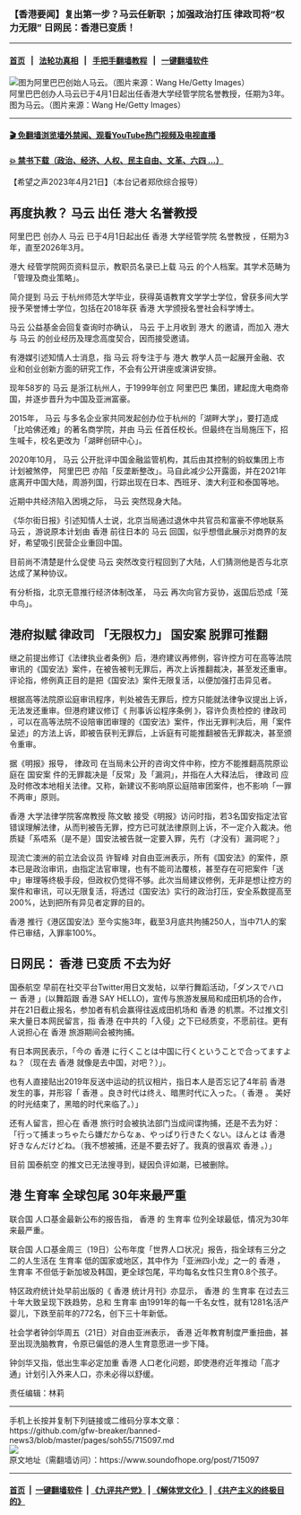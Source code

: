 ### 【香港要闻】复出第一步？马云任新职 ；加强政治打压 律政司将“权力无限” 日网民：香港已变质！
------------------------

#### [首页](https://github.com/gfw-breaker/banned-news3/blob/master/README.md) &nbsp;&nbsp;|&nbsp;&nbsp; [法轮功真相](https://github.com/begood0513/basic/blob/master/README.md)  &nbsp;&nbsp;|&nbsp;&nbsp; [手把手翻墙教程](https://github.com/gfw-breaker/guides/wiki)  &nbsp;&nbsp;|&nbsp;&nbsp; [一键翻墙软件](https://github.com/gfw-breaker/nogfw/blob/master/README.md)  



<div><img alt="图为阿里巴巴创始人马云。（图片来源：Wang He/Getty Images）" src="https://img.soundofhope.org/2022-04/gettyimages-813089146-1651206600279.jpg"/>
<br/><figcaption class="caption">
 阿里巴巴创办人马云已于4月1日起出任香港大学经管学院名誉教授，任期为3年。图为马云。（图片来源：Wang He/Getty Images）
</figcaption></div><hr/>

#### [ 🎬  免翻墙浏览墙外禁闻、观看YouTube热门视频及电视直播](https://github.com/gfw-breaker/HelloWorld)

#### [ 💥  禁书下载（政治、经济、人权、民主自由、文革、六四 ...）](https://github.com/gfw-breaker/books/blob/master/README.md)

<div><div class="Content__Wrapper sc-1bvya0-0 elmmKw article_body" data-checkusr="" itemprop="articleBody">
 <div id="post_place_1">
 </div>
 <p class="meta-top">
  <span class="meta">
   【希望之声2023年4月21日】（本台记者郑欣综合报导）
  </span>
 </p>
 <h2>
  <strong>
   再度执教？
   <ok href="/term/15935">
    马云
   </ok>
   出任
   <ok href="/term/12810">
    港大
   </ok>
   <ok href="/term/793191">
    名誉教授
   </ok>
  </strong>
 </h2>
 <p>
  <ok href="/term/11852">
   阿里巴巴
  </ok>
  创办人
  <ok href="/term/15935">
   马云
  </ok>
  已于4月1日起出任
  <ok href="/term/1043">
   香港
  </ok>
  大学经管学院
  <ok href="/term/793191">
   名誉教授
  </ok>
  ，任期为3年，直至2026年3月。
 </p>
 <p>
  <ok href="/term/12810">
   港大
  </ok>
  经管学院网页资料显示，教职员名录已上载
  <ok href="/term/15935">
   马云
  </ok>
  的个人档案。其学术范畴为「管理及商业策略」。
 </p>
 <p>
  简介提到
  <ok href="/term/15935">
   马云
  </ok>
  于杭州师范大学毕业，获得英语教育文学学士学位，曾获多间大学授予荣誉博士学位，包括在2018年获
  <ok href="/term/1043">
   香港
  </ok>
  大学颁授名誉社会科学博士。
 </p>
 <p>
  <ok href="/term/15935">
   马云
  </ok>
  公益基金会回复查询时亦确认，
  <ok href="/term/15935">
   马云
  </ok>
  于上月收到
  <ok href="/term/12810">
   港大
  </ok>
  的邀请，而加入
  <ok href="/term/12810">
   港大
  </ok>
  与
  <ok href="/term/15935">
   马云
  </ok>
  的创业经历及理念高度契合，因而接受邀请。
 </p>
 <p>
  有港媒引述知情人士消息，指
  <ok href="/term/15935">
   马云
  </ok>
  将专注于与
  <ok href="/term/12810">
   港大
  </ok>
  教学人员一起展开金融、农业和创业创新方面的研究工作，不会有公开讲座或演讲安排。
 </p>
 <p>
  现年58岁的
  <ok href="/term/15935">
   马云
  </ok>
  是浙江杭州人，于1999年创立
  <ok href="/term/11852">
   阿里巴巴
  </ok>
  集团，建起庞大电商帝国，并逐步晋升为中国及亚洲富豪。
 </p>
 <p>
  2015年，
  <ok href="/term/15935">
   马云
  </ok>
  与多名企业家共同发起创办位于杭州的「湖畔大学」，要打造成「比哈佛还难」的著名商学院，并由
  <ok href="/term/15935">
   马云
  </ok>
  任首任校长。但最终在当局施压下，招生喊卡，校名更改为「湖畔创研中心」。
 </p>
 <p>
  2020年10月，
  <ok href="/term/15935">
   马云
  </ok>
  公开批评中国金融监管机构，其后由其控制的蚂蚁集团上市计划被煞停，
  <ok href="/term/11852">
   阿里巴巴
  </ok>
  亦陷「反垄断整改」。马自此减少公开露面，并在2021年底离开中国大陆，周游列国，行踪出现在日本、西班牙、澳大利亚和泰国等地。
 </p>
 <p>
  近期中共经济陷入困境之际，
  <ok href="/term/15935">
   马云
  </ok>
  突然现身大陆。
 </p>
 <p>
  《华尔街日报》引述知情人士说，北京当局通过退休中共官员和富豪不停地联系
  <ok href="/term/15935">
   马云
  </ok>
  ，游说原本计划由
  <ok href="/term/1043">
   香港
  </ok>
  前往日本的
  <ok href="/term/15935">
   马云
  </ok>
  回国，似乎想借此展示对商界的友好，希望吸引民营企业重回中国。
 </p>
 <p>
  目前尚不清楚是什么促使
  <ok href="/term/15935">
   马云
  </ok>
  突然改变行程回到了大陆，人们猜测他是否与北京达成了某种协议。
 </p>
 <p>
  有分析指，北京无意推行经济体制改革，
  <ok href="/term/15935">
   马云
  </ok>
  再次向官方妥协，返国后恐成「笼中鸟」。
 </p>
 <h2>
  <strong>
   港府拟赋
   <ok href="/term/122576">
    律政司
   </ok>
   「无限权力」
   <ok href="/term/807387">
    国安案
   </ok>
   脱罪可推翻
  </strong>
 </h2>
 <p>
  继之前提出修订《法律执业者条例》后，港府建议再修例，容许控方可在高等法院审讯的《国安法》案件，在被告被判无罪后，再次上诉推翻裁决，甚至发还重审。评论指，修例真正目的是把《国安法》案件无限复活，以便加强打击异见者。
 </p>
 <p>
  根据高等法院原讼庭审讯程序，判处被告无罪后，控方只能就法律争议提出上诉，无法发还重审。但港府建议修订《
  <ok href="/term/862679">
   刑事诉讼程序条例
  </ok>
  》，容许负责检控的
  <ok href="/term/122576">
   律政司
  </ok>
  ，可以在高等法院不设陪审团审理的《国安法》案件，作出无罪判决后，用「案件呈述」的方法上诉，即被告获判无罪后，上诉庭有可能推翻被告无罪裁决，甚至颁令重审。
 </p>
 <p>
  据《明报》报导，
  <ok href="/term/122576">
   律政司
  </ok>
  在当局未公开的咨询文件中称，控方不能推翻高院原讼庭在
  <ok href="/term/807387">
   国安案
  </ok>
  件的无罪裁决是「反常」及「漏洞」，并指在人大释法后，
  <ok href="/term/122576">
   律政司
  </ok>
  应及时修改本地相关法律。又称，新建议不影响原讼庭陪审团案件，也不影响「一罪不两审」原则。
 </p>
 <p>
  <ok href="/term/1043">
   香港
  </ok>
  大学法律学院客席教授
  <ok href="/term/129874">
   陈文敏
  </ok>
  接受《明报》访问时指，若3名国安指定法官错误理解法律，从而判被告无罪，控方已可就法律原则上诉，不一定介入裁决。他质疑「系唔系（是不是）国安法被告就一定要入罪，先冇（才没有）漏洞呢？」
 </p>
 <p>
  现流亡澳洲的前立法会议员
  <ok href="/term/101915">
   许智峰
  </ok>
  对自由亚洲表示，所有《国安法》的案件，原本已是政治审讯，由指定法官审理，也有不能司法覆核，甚至存在可把案件「送中」审理等终极手段，但政权仍觉得不够。此次当局建议修例，无非是想让控方的案件和审讯，可以无限复活，将透过《国安法》实行的政治打压，安全系数提高至200%，达到把所有异见者定罪的目的。
 </p>
 <p>
  <ok href="/term/1043">
   香港
  </ok>
  推行《港区国安法》至今实施3年，截至3月底共拘捕250人，当中71人的案件已审结，入罪率100%。
 </p>
 <h2>
  <strong>
   日网民：
   <ok href="/term/1043">
    香港
   </ok>
   已变质 不去为好
  </strong>
 </h2>
 <p>
  <ok href="/term/2197">
   国泰航空
  </ok>
  早前在社交平台Twitter用日文发帖，以举行舞蹈活动，「ダンスでハロー
  <ok href="/term/1043">
   香港
  </ok>
  」(以舞蹈跟
  <ok href="/term/1043">
   香港
  </ok>
  SAY HELLO)，宣传与旅游发展局和成田机场的合作，并在21日截止报名，参加者有机会赢得往返成田机场和
  <ok href="/term/1043">
   香港
  </ok>
  的机票。不过推文引来大量日本网民留言，指
  <ok href="/term/1043">
   香港
  </ok>
  在中共的「入侵」之下已经质变，不愿前往。更有人说担心在
  <ok href="/term/1043">
   香港
  </ok>
  旅游期间会被拘捕。
 </p>
 <p>
  有日本网民表示，「今の
  <ok href="/term/1043">
   香港
  </ok>
  に行くことは中国に行くということで合ってますよね？（现在去
  <ok href="/term/1043">
   香港
  </ok>
  就像是去中国，对吧？）」。
 </p>
 <p>
  也有人直接贴出2019年反送中运动的抗议相片，指日本人是否忘记了4年前
  <ok href="/term/1043">
   香港
  </ok>
  发生的事，并形容「
  <ok href="/term/1043">
   香港
  </ok>
  。良き时代は终え、暗黒时代に入った。（
  <ok href="/term/1043">
   香港
  </ok>
  。 美好的时光结束了，黑暗的时代来临了。）」
 </p>
 <p>
  还有人留言，担心在
  <ok href="/term/1043">
   香港
  </ok>
  旅行时会被执法部门当成间谍拘捕，还是不去为好：「行って捕まっちゃたら嫌だからなぁ、やっぱり行きたくない。ほんとは
  <ok href="/term/1043">
   香港
  </ok>
  好きなんだけどね。（我不想被捕，还是不要去好了。我真的很喜欢
  <ok href="/term/1043">
   香港
  </ok>
  。）」
 </p>
 <p>
  目前
  <ok href="/term/2197">
   国泰航空
  </ok>
  的推文已无法搜寻到，疑因负评如潮，已被删除。
 </p>
 <h2>
  <strong>
   港
   <ok href="/term/13732">
    生育率
   </ok>
   全球包尾 30年来最严重
  </strong>
 </h2>
 <p>
  <ok href="/term/2372">
   联合国
  </ok>
  人口基金最新公布的报告指，
  <ok href="/term/1043">
   香港
  </ok>
  的
  <ok href="/term/13732">
   生育率
  </ok>
  位列全球最低，情况为30年来最严重。
 </p>
 <p>
  <ok href="/term/2372">
   联合国
  </ok>
  人口基金周三（19日）公布年度「世界人口状况」报告，指全球有三分之二的人生活在
  <ok href="/term/13732">
   生育率
  </ok>
  低的国家或地区，其中作为「亚洲四小龙」之一的
  <ok href="/term/1043">
   香港
  </ok>
  ，
  <ok href="/term/13732">
   生育率
  </ok>
  不但低于新加坡及韩国，更全球包尾，平均每名女性只生育0.8个孩子。
 </p>
 <p>
  特区政府统计处早前出版的《
  <ok href="/term/1043">
   香港
  </ok>
  统计月刊》亦显示，
  <ok href="/term/1043">
   香港
  </ok>
  的
  <ok href="/term/13732">
   生育率
  </ok>
  在过去三十年大致呈现下跌趋势，总和
  <ok href="/term/13732">
   生育率
  </ok>
  由1991年的每一千名女性，就有1281名活产婴儿，下跌至前年的772名，创下三十年新低。
 </p>
 <p>
  社会学者钟剑华周五（21日）对自由亚洲表示，
  <ok href="/term/1043">
   香港
  </ok>
  近年教育制度严重扭曲，甚至出现洗脑教育，令原已偏低的港人生育意愿进一步下降。
 </p>
 <p>
  钟剑华又指，低出生率必定加重
  <ok href="/term/1043">
   香港
  </ok>
  人口老化问题，即使港府近年推动「高才通」计划引入外来人口，亦未必得以舒缓。
 </p>
 <p class="meta-btm">
  责任编辑：林莉
 </p>
</div>
</div>
<hr/>
手机上长按并复制下列链接或二维码分享本文章：<br/>
https://github.com/gfw-breaker/banned-news3/blob/master/pages/soh55/715097.md <br/>
<a href='https://github.com/gfw-breaker/banned-news3/blob/master/pages/soh55/715097.md'><img src='https://github.com/gfw-breaker/banned-news3/blob/master/pages/soh55/715097.md.png'/></a> <br/>
原文地址（需翻墙访问）：https://www.soundofhope.org/post/715097


------------------------
#### [首页](https://github.com/gfw-breaker/banned-news3/blob/master/README.md) &nbsp;|&nbsp; [一键翻墙软件](https://github.com/gfw-breaker/nogfw/blob/master/README.md) &nbsp;| [《九评共产党》](https://github.com/gfw-breaker/9ping.md/blob/master/README.md#九评之一评共产党是什么) | [《解体党文化》](https://github.com/gfw-breaker/jtdwh.md/blob/master/README.md) | [《共产主义的终极目的》](https://github.com/gfw-breaker/gczydzjmd.md/blob/master/README.md)


<img src='http://gfw-breaker.win/banned-news3/pages/soh55/715097.md' width='0px' height='0px'/>